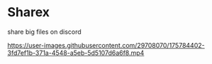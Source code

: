 # Sharex
share big files on discord

https://user-images.githubusercontent.com/29708070/175784402-3fd7ef1b-371a-4548-a5eb-5d5107d6a6f8.mp4

